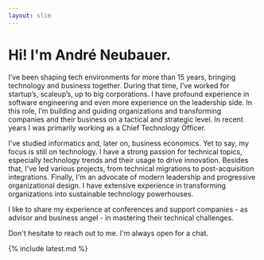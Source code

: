 ```yaml
---
layout: slim
---
```


# Hi! I'm André Neubauer.

I’ve been shaping tech environments for more than 15 years, bringing technology and business together. During that time, I’ve worked for startup’s, scaleup’s, up to big corporations. I have profound experience in software engineering and even more experience on the leadership side. In this role, I’m building and guiding organizations and transforming companies and their business on a tactical and strategic level. In recent years I was primarily working as a Chief Technology Officer.

I've studied informatics and, later on, business economics. Yet to say, my focus is still on technology. I have a strong passion for technical topics, especially technology trends and their usage to drive innovation. Besides that, I've led various projects, from technical migrations to post-acquisition integrations. Finally, I'm an advocate of modern leadership and progressive organizational design. I have extensive experience in transforming organizations into sustainable technology powerhouses.

I like to share my experience at conferences and support companies - as advisor and business angel - in mastering their technical challenges.

Don't hesitate to reach out to me. I'm always open for a chat.

{% include latest.md %}